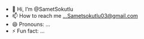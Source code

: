 - 👋 Hi, I’m @SametSokutlu
- 📫 How to reach me ...Sametsokutlu03@gmail.com
- 😄 Pronouns: ...
- ⚡ Fun fact: ...

<!---
SametSokutlu/SametSokutlu is a ✨ special ✨ repository because its `README.md` (this file) appears on your GitHub profile.
You can click the Preview link to take a look at your changes.
--->
